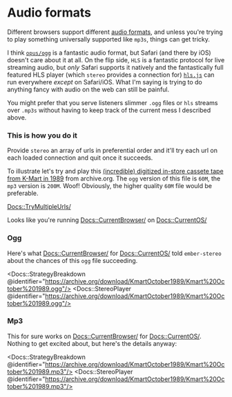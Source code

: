 # Audio formats

Different browsers support different [audio formats](https://caniuse.com/?search=audio%20format), and unless you're trying to play something universally supported like `mp3s`, things can get tricky.

I think [`opus/ogg`](<https://en.wikipedia.org/wiki/Opus_(audio_format)>) is a fantastic audio format, but Safari (and there by iOS) doesn't care about it at all. On the flip side, `HLS` is a fantastic protocol for live streaming audio, but _only_ Safari supports it natively and the fantastically full featured HLS player (which `stereo` provides a connection for) [`hls.js`](https://github.com/video-dev/hls.js/) can run everywhere _except_ on Safari/iOS. What I'm saying is trying to do anything fancy with audio on the web can still be painful.

You might prefer that you serve listeners slimmer `.ogg` files or `hls` streams over `.mp3s` without having to keep track of the current mess I described above.

### This is how you do it

Provide `stereo` an array of urls in preferential order and it'll try each url on each loaded connection and quit once it succeeds.

To illustrate let's try and play this [(incredible) digitized in-store cassete tape from K-Mart in 1989](https://archive.org/details/KmartOctober1989) from archive.org. The `ogg` version of this file is `60M`, the `mp3` version is `200M`. Woof! Obviously, the higher quality `60M` file would be preferable.

<Docs::TryMultipleUrls/>

Looks like you're running <Docs::CurrentBrowser/> on <Docs::CurrentOS/>

### Ogg

Here's what  <Docs::CurrentBrowser/> for <Docs::CurrentOS/> told `ember-stereo` about the chances of this `ogg` file succeeding.



<Docs::StrategyBreakdown @identifier="https://archive.org/download/KmartOctober1989/Kmart%20October%201989.ogg"/>
<Docs::StereoPlayer @identifier="https://archive.org/download/KmartOctober1989/Kmart%20October%201989.ogg"/>

### Mp3

This for sure works on  <Docs::CurrentBrowser/> for <Docs::CurrentOS/>. Nothing to get excited about, but here's the details anyway:

<Docs::StrategyBreakdown @identifier="https://archive.org/download/KmartOctober1989/Kmart%20October%201989.mp3"/>
<Docs::StereoPlayer @identifier="https://archive.org/download/KmartOctober1989/Kmart%20October%201989.mp3"/>
